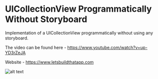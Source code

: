# UICollectionView Programmatically Without Storyboard

Implementation of a UICollectionView programmatically without using any storyboard.

The video can be found here - https://www.youtube.com/watch?v=up-YD3rZeJA

Website - https://www.letsbuildthatapp.com 

![alt text](https://github.com/snuff4/iOS-Projects/blob/master/YouTube/Lets%20Build%20That%20App/UICollectionViewProgrammatically/UICollectionViewProgrammaticallyScreenshot.png)

